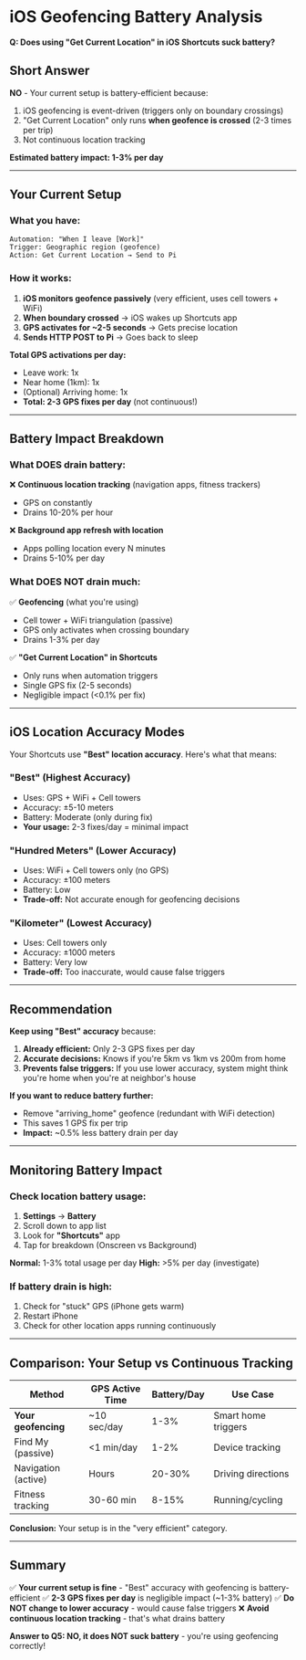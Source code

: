 # iOS Geofencing Battery Analysis

**Q: Does using "Get Current Location" in iOS Shortcuts suck battery?**

## Short Answer

**NO** - Your current setup is battery-efficient because:
1. iOS geofencing is event-driven (triggers only on boundary crossings)
2. "Get Current Location" only runs **when geofence is crossed** (2-3 times per trip)
3. Not continuous location tracking

**Estimated battery impact: 1-3% per day**

---

## Your Current Setup

### What you have:
```
Automation: "When I leave [Work]"
Trigger: Geographic region (geofence)
Action: Get Current Location → Send to Pi
```

### How it works:
1. **iOS monitors geofence passively** (very efficient, uses cell towers + WiFi)
2. **When boundary crossed** → iOS wakes up Shortcuts app
3. **GPS activates for ~2-5 seconds** → Gets precise location
4. **Sends HTTP POST to Pi** → Goes back to sleep

**Total GPS activations per day:**
- Leave work: 1x
- Near home (1km): 1x
- (Optional) Arriving home: 1x
- **Total: 2-3 GPS fixes per day** (not continuous!)

---

## Battery Impact Breakdown

### What DOES drain battery:
❌ **Continuous location tracking** (navigation apps, fitness trackers)
  - GPS on constantly
  - Drains 10-20% per hour

❌ **Background app refresh with location**
  - Apps polling location every N minutes
  - Drains 5-10% per day

### What DOES NOT drain much:
✅ **Geofencing** (what you're using)
  - Cell tower + WiFi triangulation (passive)
  - GPS only activates when crossing boundary
  - Drains 1-3% per day

✅ **"Get Current Location" in Shortcuts**
  - Only runs when automation triggers
  - Single GPS fix (2-5 seconds)
  - Negligible impact (<0.1% per fix)

---

## iOS Location Accuracy Modes

Your Shortcuts use **"Best" location accuracy**. Here's what that means:

### "Best" (Highest Accuracy)
- Uses: GPS + WiFi + Cell towers
- Accuracy: ±5-10 meters
- Battery: Moderate (only during fix)
- **Your usage:** 2-3 fixes/day = minimal impact

### "Hundred Meters" (Lower Accuracy)
- Uses: WiFi + Cell towers only (no GPS)
- Accuracy: ±100 meters
- Battery: Low
- **Trade-off:** Not accurate enough for geofencing decisions

### "Kilometer" (Lowest Accuracy)
- Uses: Cell towers only
- Accuracy: ±1000 meters
- Battery: Very low
- **Trade-off:** Too inaccurate, would cause false triggers

---

## Recommendation

**Keep using "Best" accuracy** because:

1. **Already efficient:** Only 2-3 GPS fixes per day
2. **Accurate decisions:** Knows if you're 5km vs 1km vs 200m from home
3. **Prevents false triggers:** If you use lower accuracy, system might think you're home when you're at neighbor's house

**If you want to reduce battery further:**
- Remove "arriving_home" geofence (redundant with WiFi detection)
- This saves 1 GPS fix per trip
- **Impact:** ~0.5% less battery drain per day

---

## Monitoring Battery Impact

### Check location battery usage:
1. **Settings** → **Battery**
2. Scroll down to app list
3. Look for **"Shortcuts"** app
4. Tap for breakdown (Onscreen vs Background)

**Normal:** 1-3% total usage per day
**High:** >5% per day (investigate)

### If battery drain is high:
1. Check for "stuck" GPS (iPhone gets warm)
2. Restart iPhone
3. Check for other location apps running continuously

---

## Comparison: Your Setup vs Continuous Tracking

| Method | GPS Active Time | Battery/Day | Use Case |
|--------|----------------|-------------|----------|
| **Your geofencing** | ~10 sec/day | 1-3% | Smart home triggers |
| Find My (passive) | <1 min/day | 1-2% | Device tracking |
| Navigation (active) | Hours | 20-30% | Driving directions |
| Fitness tracking | 30-60 min | 8-15% | Running/cycling |

**Conclusion:** Your setup is in the "very efficient" category.

---

## Summary

✅ **Your current setup is fine** - "Best" accuracy with geofencing is battery-efficient
✅ **2-3 GPS fixes per day** is negligible impact (~1-3% battery)
✅ **Do NOT change to lower accuracy** - would cause false triggers
❌ **Avoid continuous location tracking** - that's what drains battery

**Answer to Q5: NO, it does NOT suck battery** - you're using geofencing correctly!
